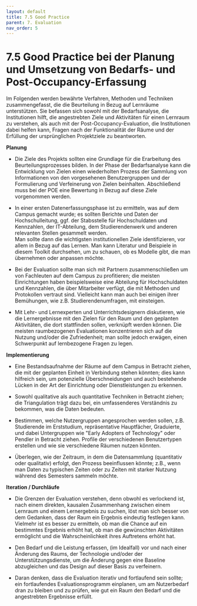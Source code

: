```yaml
---
layout: default
title: 7.5 Good Practice
parent: 7. Evaluation
nav_order: 5
---
```



# 7.5 Good Practice bei der Planung und Umsetzung von Bedarfs- und Post-Occupancy-Erfassung

Im Folgenden werden bewährte Verfahren, Methoden und Techniken
zusammengefasst, die die Beurteilung in Bezug auf Lernräume
unterstützen. Sie befassen sich sowohl mit der Bedarfsanalyse, die
Institutionen hilft, die angestrebten Ziele und Aktivitäten für einen
Lernraum zu verstehen, als auch mit der Post-Occupancy-Evaluation, die
Institutionen dabei helfen kann, Fragen nach der Funktionalität der
Räume und der Erfüllung der ursprünglichen Projektziele zu beantworten.

**Planung**

-   Die Ziele des Projekts sollten eine Grundlage für die Erarbeitung
    des Beurteilungsprozesses bilden. In der Phase der Bedarfsanalyse
    kann die Entwicklung von Zielen einen wiederholten Prozess der
    Sammlung von Informationen von den vorgesehenen Benutzergruppen und
    der Formulierung und Verfeinerung von Zielen beinhalten.
    Abschließend muss bei der POE eine Bewertung in Bezug auf diese
    Ziele vorgenommen werden.

-   In einer ersten Datenerfassungsphase ist zu ermitteln, was auf dem
    Campus gemacht wurde; es sollten Berichte und Daten der Hochschulleitung,
    ggf. der Stabsstelle für Hochschuldaten und Kennzahlen, der IT-Abteilung,
    dem Studierendenwerk und anderen relevanten Stellen gesammelt werden.  
    Man sollte dann die wichtigsten institutionellen Ziele identifizieren,
    vor allem in Bezug auf das Lernen. Man kann Literatur und Beispiele in
    diesem Toolkit durchsehen, um zu schauen, ob es Modelle gibt, die man
    übernehmen oder anpassen möchte.

-   Bei der Evaluation sollte man sich mit Partnern zusammenschließen um
    von Fachleuten auf dem Campus zu profitieren; die meisten Einrichtungen
    haben beispielsweise eine Abteilung für Hochschuldaten und Kennzahlen,
    die über Mitarbeiter verfügt, die mit Methoden und Protokollen vertraut
    sind. Vielleicht kann man auch bei einigen ihrer Bemühungen, wie z.B.
    Studierendenumfragen, mit einsteigen.

-   Mit Lehr- und Lernexperten und Unterrichtsdesignern diskutieren, wie
    die Lernergebnisse mit den Zielen für den Raum und den geplanten
    Aktivitäten, die dort stattfinden sollen, verknüpft werden können.
    Die meisten raumbezogenen Evaluationen konzentrieren sich auf die
    Nutzung und/oder die Zufriedenheit; man sollte jedoch erwägen, einen
    Schwerpunkt auf lernbezogene Fragen zu legen.

**Implementierung**

-   Eine Bestandsaufnahme der Räume auf dem Campus in Betracht ziehen,
    die mit der geplanten Einheit in Verbindung stehen könnten; dies
    kann hilfreich sein, um potenzielle Überschneidungen und auch
    bestehende Lücken in der Art der Einrichtung oder Dienstleistungen
    zu erkennen.

-   Sowohl qualitative als auch quantitative Techniken in Betracht
    ziehen; die Triangulation trägt dazu bei, ein umfassenderes
    Verständnis zu bekommen, was die Daten bedeuten.

-   Bestimmen, welche Nutzergruppen angesprochen werden sollen, z.B.
    Studierende im Erststudium, repräsentative Hauptfächer, Graduierte,
    und dabei Untergruppen wie "Early Adopters of Technology" oder Pendler
    in Betracht ziehen. Profile der verschiedenen Benutzertypen
    erstellen und wie sie verschiedene Räumen nutzen könnten.

-   Überlegen, wie der Zeitraum, in dem die Datensammlung (quantitativ
    oder qualitativ) erfolgt, den Prozess beeinflussen könnte; z.B.,
    wenn man Daten zu typischen Zeiten oder zu Zeiten mit starker
    Nutzung während des Semesters sammeln möchte.

**Iteration / Durchläufe**

-   Die Grenzen der Evaluation verstehen, denn obwohl es verlockend ist,
    nach einem direkten, kausalen Zusammenhang zwischen einem Lernraum
    und einem Lernergebnis zu suchen, löst man sich besser von dem
    Gedanken, dass der Raum ein Ergebnis eindeutig festlegen kann.
    Vielmehr ist es besser zu ermitteln, ob man die Chance auf ein
    bestimmtes Ergebnis erhöht hat, ob man die gewünschten Aktivitäten
    ermöglicht und die Wahrscheinlichkeit ihres Auftretens erhöht hat.

-   Den Bedarf und die Leistung erfassen, (im Idealfall) vor und nach
    einer Änderung des Raums, der Technologie und/oder der
    Unterstützungsdienste, um die Änderung gegen eine Baseline
    abzugleichen und das Design auf dieser Basis zu verfeinern.

-   Daran denken, dass die Evaluation iterativ und fortlaufend sein
    sollte; ein fortlaufendes Evaluationsprogramm einplanen, um am
    Nutzerbedarf dran zu bleiben und zu prüfen, wie gut ein Raum den
    Bedarf und die angestrebten Ergebnisse erfüllt.
